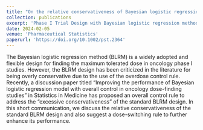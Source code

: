 ```yaml
---
title: "On the relative conservativeness of Bayesian logistic regression method in oncology dose‐finding studies"
collection: publications
excerpt: 'Phase I Trial Design with Bayesian logistic regression method (BLRM)'
date: 2024-02-05
venue: 'Pharmaceutical Statistics'
paperurl: 'https://doi.org/10.1002/pst.2364'
---
```


The Bayesian logistic regression method (BLRM) is a widely adopted and flexible design for finding the maximum tolerated dose in oncology phase I studies. However, the BLRM design has been criticized in the literature for being overly conservative due to the use of the overdose control rule. Recently, a discussion paper titled “Improving the performance of Bayesian logistic regression model with overall control in oncology dose-finding studies” in Statistics in Medicine has proposed an overall control rule to address the “excessive conservativeness” of the standard BLRM design. In this short communication, we discuss the relative conservativeness of the standard BLRM design and also suggest a dose-switching rule to further enhance its performance.
